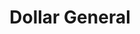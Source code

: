 ---
title: "Dollar General"
url: /louisville/dollar-general-terry-boulevard/
shop: variety store
---